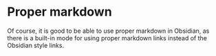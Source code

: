    
# Proper markdown   
Of course, it is good to be able to use proper markdown in Obsidian, as there is a built-in mode for using proper markdown links instead of the Obsidian style links.